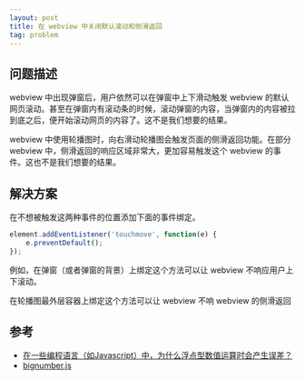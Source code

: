 ```yaml
---
layout: post
title: 在 webview 中关闭默认滚动和侧滑返回
tag: problem
---
```


## 问题描述

webview 中出现弹窗后，用户依然可以在弹窗中上下滑动触发 webview 的默认网页滚动。甚至在弹窗内有滚动条的时候，滚动弹窗的内容，当弹窗内的内容被拉到底之后，便开始滚动网页的内容了。这不是我们想要的结果。

webview 中使用轮播图时，向右滑动轮播图会触发页面的侧滑返回功能。在部分 webview 中，侧滑返回的响应区域非常大，更加容易触发这个 webview 的事件。这也不是我们想要的结果。

## 解决方案

在不想被触发这两种事件的位置添加下面的事件绑定。

```js
element.addEventListener('touchmove', function(e) {
    e.preventDefault();
});
```

例如，在弹窗（或者弹窗的背景）上绑定这个方法可以让 webview 不响应用户上下滚动。

在轮播图最外层容器上绑定这个方法可以让 webview 不响 webview 的侧滑返回

## 参考

- [在一些编程语言（如Javascript）中，为什么浮点型数值运算时会产生误差？](https://www.zhihu.com/question/20679634)
- [bignumber.js](http://mikemcl.github.io/bignumber.js/)
